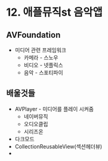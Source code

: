 # 12. 애플뮤직st 음악앱

## AVFoundation

- 미디어 관련 프레임워크
  - 카메라 - 스노우
  - 비디오 - 넷플릭스
  - 음악 - 스포티파이



## 배울것들

- AVPlayer - 미디어를 플레이 시켜줌
  - 네이버뮤직
  - 오디오클립 
  - 시리즈온
- 다크모드
- CollectionReusableView(섹션헤더뷰)
- 